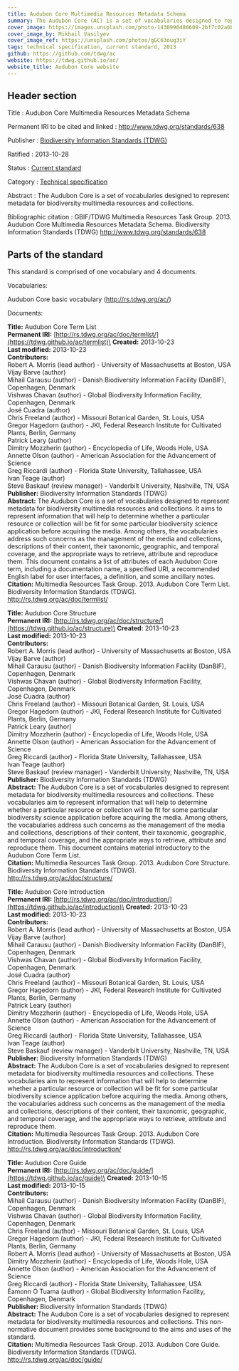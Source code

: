 ```yaml
---
title: Audubon Core Multimedia Resources Metadata Schema
summary: The Audubon Core (AC) is a set of vocabularies designed to represent metadata for biodiversity multimedia resources and collections. These vocabularies aim to represent information that will help to determine whether a particular resource or collection will be fit for some particular biodiversity science application before acquiring the media. Among others, the vocabularies address such concerns as the management of the media and collections, descriptions of their content, their taxonomic, geographic, and temporal coverage, and the appropriate ways to retrieve, attribute and reproduce them.
cover_image: https://images.unsplash.com/photo-1430990480609-2bf7c02a6b1a
cover_image_by: Mikhail Vasilyev
cover_image_ref: https://unsplash.com/photos/gGC63oug3iY
tags: technical specification, current standard, 2013
github: https://github.com/tdwg/ac
website: https://tdwg.github.io/ac/
website_title: Audubon Core website
---
```


## Header section

Title
: Audubon Core Multimedia Resources Metadata Schema

Permanent IRI to be cited and linked
: <http://www.tdwg.org/standards/638>

Publisher
: [Biodiversity Information Standards (TDWG)](https://www.tdwg.org/)

Ratified
: 2013-10-28

Status
: [Current standard](https://www.tdwg.org/standards/status-and-categories/)

Category
: [Technical specification](https://www.tdwg.org/standards/status-and-categories/)

Abstract
: The Audubon Core is a set of vocabularies designed to represent metadata for biodiversity multimedia resources and collections.

Bibliographic citation
: GBIF/TDWG Multimedia Resources Task Group. 2013. Audubon Core Multimedia Resources Metadata Schema. Biodiversity Information Standards (TDWG) http://www.tdwg.org/standards/638

## Parts of the standard

This standard is comprised of one vocabulary and 4 documents. 

Vocabularies:

Audubon Core basic vocabulary (<http://rs.tdwg.org/ac/>)

Documents:

**Title:** Audubon Core Term List\
**Permanent IRI:** [http://rs.tdwg.org/ac/doc/termlist/](https://tdwg.github.io/ac/termlist)\
**Created:** 2013-10-23\
**Last modified:** 2013-10-23\
**Contributors:**\
Robert A. Morris (lead author) - University of Massachusetts at Boston, USA\
Vijay Barve (author)\
Mihail Carausu (author) - Danish Biodiversity Information Facility (DanBIF), Copenhagen, Denmark\
Vishwas Chavan (author) - Global Biodiversity Information Facility, Copenhagen, Denmark\
José Cuadra (author)\
Chris Freeland (author) - Missouri Botanical Garden, St. Louis, USA\
Gregor Hagedorn (author) - JKI, Federal Research Institute for Cultivated Plants, Berlin, Germany\
Patrick Leary (author)\
Dimitry Mozzherin (author) - Encyclopedia of Life, Woods Hole, USA\
Annette Olson (author) - American Association for the Advancement of Science\
Greg Riccardi (author) - Florida State University, Tallahassee, USA\
Ivan Teage (author)\
Steve Baskauf (review manager) - Vanderbilt University, Nashville, TN, USA\
**Publisher:** Biodiversity Information Standards (TDWG)\
**Abstract:** The Audubon Core is a set of vocabularies designed to represent metadata for biodiversity multimedia resources and collections. It aims to represent information that will help to determine whether a particular resource or collection will be fit for some particular biodiversity science application before acquiring the media. Among others, the vocabularies address such concerns as the management of the media and collections, descriptions of their content, their taxonomic, geographic, and temporal coverage, and the appropriate ways to retrieve, attribute and reproduce them. This document contains a list of attributes of each Audubon Core term, including a documentation name, a specified URI, a recommended English label for user interfaces, a definition, and some ancillary notes. \
**Citation:** Multimedia Resources Task Group. 2013. Audubon Core Term List. Biodiversity Information Standards (TDWG). http://rs.tdwg.org/ac/doc/termlist/

**Title:** Audubon Core Structure\
**Permanent IRI:** [http://rs.tdwg.org/ac/doc/structure/](https://tdwg.github.io/ac/structure)\
**Created:** 2013-10-23\
**Last modified:** 2013-10-23\
**Contributors:**\
Robert A. Morris (lead author) - University of Massachusetts at Boston, USA\
Vijay Barve (author)\
Mihail Carausu (author) - Danish Biodiversity Information Facility (DanBIF), Copenhagen, Denmark\
Vishwas Chavan (author) - Global Biodiversity Information Facility, Copenhagen, Denmark\
José Cuadra (author)\
Chris Freeland (author) - Missouri Botanical Garden, St. Louis, USA\
Gregor Hagedorn (author) - JKI, Federal Research Institute for Cultivated Plants, Berlin, Germany\
Patrick Leary (author)\
Dimitry Mozzherin (author) - Encyclopedia of Life, Woods Hole, USA\
Annette Olson (author) - American Association for the Advancement of Science\
Greg Riccardi (author) - Florida State University, Tallahassee, USA\
Ivan Teage (author)\
Steve Baskauf (review manager) - Vanderbilt University, Nashville, TN, USA\
**Publisher:** Biodiversity Information Standards (TDWG)\
**Abstract:** The Audubon Core is a set of vocabularies designed to represent metadata for biodiversity multimedia resources and collections. These vocabularies aim to represent information that will help to determine whether a particular resource or collection will be fit for some particular biodiversity science application before acquiring the media. Among others, the vocabularies address such concerns as the management of the media and collections, descriptions of their content, their taxonomic, geographic, and temporal coverage, and the appropriate ways to retrieve, attribute and reproduce them. This document contains material introductory to the Audubon Core Term List.\
**Citation:** Multimedia Resources Task Group. 2013. Audubon Core Structure. Biodiversity Information Standards (TDWG). http://rs.tdwg.org/ac/doc/structure/

**Title:** Audubon Core Introduction\
**Permanent IRI:** [http://rs.tdwg.org/ac/doc/introduction/](https://tdwg.github.io/ac/introduction)\
**Created:** 2013-10-23\
**Last modified:** 2013-10-23\
**Contributors:**\
Robert A. Morris (lead author) - University of Massachusetts at Boston, USA\
Vijay Barve (author)\
Mihail Carausu (author) - Danish Biodiversity Information Facility (DanBIF), Copenhagen, Denmark\
Vishwas Chavan (author) - Global Biodiversity Information Facility, Copenhagen, Denmark\
José Cuadra (author)\
Chris Freeland (author) - Missouri Botanical Garden, St. Louis, USA\
Gregor Hagedorn (author) - JKI, Federal Research Institute for Cultivated Plants, Berlin, Germany\
Patrick Leary (author)\
Dimitry Mozzherin (author) - Encyclopedia of Life, Woods Hole, USA\
Annette Olson (author) - American Association for the Advancement of Science\
Greg Riccardi (author) - Florida State University, Tallahassee, USA\
Ivan Teage (author)\
Steve Baskauf (review manager) - Vanderbilt University, Nashville, TN, USA\
**Publisher:** Biodiversity Information Standards (TDWG)\
**Abstract:** The Audubon Core is a set of vocabularies designed to represent metadata for biodiversity multimedia resources and collections. These vocabularies aim to represent information that will help to determine whether a particular resource or collection will be fit for some particular biodiversity science application before acquiring the media. Among others, the vocabularies address such concerns as the management of the media and collections, descriptions of their content, their taxonomic, geographic, and temporal coverage, and the appropriate ways to retrieve, attribute and reproduce them. \
**Citation:** Multimedia Resources Task Group. 2013. Audubon Core Introduction. Biodiversity Information Standards (TDWG). http://rs.tdwg.org/ac/doc/introduction/

**Title:** Audubon Core Guide\
**Permanent IRI:** [http://rs.tdwg.org/ac/doc/guide/](https://tdwg.github.io/ac/guide)\
**Created:** 2013-10-15\
**Last modified:** 2013-10-15\
**Contributors:**\
Mihail Carausu (author) - Danish Biodiversity Information Facility (DanBIF), Copenhagen, Denmark\
Vishwas Chavan (author) - Global Biodiversity Information Facility, Copenhagen, Denmark\
Chris Freeland (author) - Missouri Botanical Garden, St. Louis, USA\
Gregor Hagedorn (author) - JKI, Federal Research Institute for Cultivated Plants, Berlin, Germany\
Robert A. Morris (lead author) - University of Massachusetts at Boston, USA\
Dimitry Mozzherin (author) - Encyclopedia of Life, Woods Hole, USA\
Annette Olson (author) - American Association for the Advancement of Science\
Greg Riccardi (author) - Florida State University, Tallahassee, USA\
Éamonn Ó Tuama (author) - Global Biodiversity Information Facility, Copenhagen, Denmark\
**Publisher:** Biodiversity Information Standards (TDWG)\
**Abstract:** The Audubon Core is a set of vocabularies designed to represent metadata for biodiversity multimedia resources and collections. This non-normative document provides some background to the aims and uses of the standard.\
**Citation:** Multimedia Resources Task Group. 2013. Audubon Core Guide. Biodiversity Information Standards (TDWG). http://rs.tdwg.org/ac/doc/guide/

